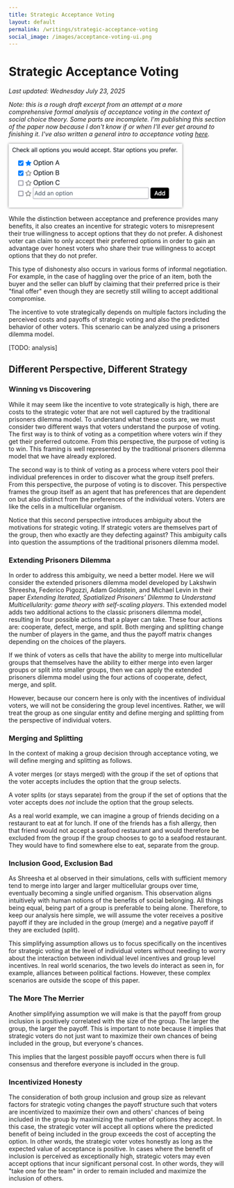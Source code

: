 ```yaml
---
title: Strategic Acceptance Voting
layout: default
permalink: /writings/strategic-acceptance-voting
social_image: /images/acceptance-voting-ui.png
---
```


# Strategic Acceptance Voting

_Last updated: Wednesday July 23, 2025_

_Note: this is a rough draft excerpt from an attempt at a more comprehensive formal analysis of acceptance voting in the context of social choice theory. Some parts are incomplete. I'm publishing this section of the paper now because I don't know if or when I'll ever get around to finishing it. I've also written a general intro to acceptance voting [here](/writings/acceptance-voting)._

<img src="/images/acceptance-voting-ui.png" style="margin:0 auto; box-shadow:0 0 5px rgba(0,0,0,0.5); width: 400px; max-width: 100%;">

While the distinction between acceptance and preference provides many benefits, it also creates an incentive for strategic voters to misrepresent their true willingness to accept options that they do not prefer. A dishonest voter can claim to only accept their preferred options in order to gain an advantage over honest voters who share their true willingness to accept options that they do not prefer.

This type of dishonesty also occurs in various forms of informal negotiation. For example, in the case of haggling over the price of an item, both the buyer and the seller can bluff by claiming that their preferred price is their "final offer" even though they are secretly still willing to accept additional compromise.

The incentive to vote strategically depends on multiple factors including the perceived costs and payoffs of strategic voting and also the predicted behavior of other voters. This scenario can be analyzed using a prisoners dilemma model.

[TODO: analysis]

## Different Perspective, Different Strategy

### Winning vs Discovering

While it may seem like the incentive to vote strategically is high, there are costs to the strategic voter that are not well captured by the traditional prisoners dilemma model. To understand what these costs are, we must consider two different ways that voters understand the purpose of voting. The first way is to think of voting as a competition where voters win if they get their preferred outcome. From this perspective, the purpose of voting is to win. This framing is well represented by the traditional prisoners dilemma model that we have already explored.

The second way is to think of voting as a process where voters pool their individual preferences in order to discover what the group itself prefers. From this perspective, the purpose of voting is to discover. This perspective frames the group itself as an agent that has preferences that are dependent on but also distinct from the preferences of the individual voters. Voters are like the cells in a multicellular organism.

Notice that this second perspective introduces ambiguity about the motivations for strategic voting. If strategic voters are themselves part of the group, then who exactly are they defecting against? This ambiguity calls into question the assumptions of the traditional prisoners dilemma model.

### Extending Prisoners Dilemma

In order to address this ambiguity, we need a better model. Here we will consider the extended prisoners dilemma model developed by Lakshwin Shreesha, Federico Pigozzi, Adam Goldstein, and Michael Levin in their paper _Extending Iterated, Spatialized Prisoners’ Dilemma to Understand Multicellularity: game theory with self-scaling players_. This extended model adds two additional actions to the classic prisoners dilemma model, resulting in four possible actions that a player can take. These four actions are: cooperate, defect, merge, and split. Both merging and splitting change the number of players in the game, and thus the payoff matrix changes depending on the choices of the players.

If we think of voters as cells that have the ability to merge into multicellular groups that themselves have the ability to either merge into even larger groups or split into smaller groups, then we can apply the extended prisoners dilemma model using the four actions of cooperate, defect, merge, and split.

However, because our concern here is only with the incentives of individual voters, we will not be considering the group level incentives. Rather, we will treat the group as one singular entity and define merging and splitting from the perspective of individual voters.

### Merging and Splitting

In the context of making a group decision through acceptance voting, we will define merging and splitting as follows.

A voter merges (or stays merged) with the group if the set of options that the voter accepts includes the option that the group selects.

A voter splits (or stays separate) from the group if the set of options that the voter accepts does _not_ include the option that the group selects.

As a real world example, we can imagine a group of friends deciding on a restaurant to eat at for lunch. If one of the friends has a fish allergy, then that friend would not accept a seafood restaurant and would therefore be excluded from the group if the group chooses to go to a seafood restaurant. They would have to find somewhere else to eat, separate from the group.

### Inclusion Good, Exclusion Bad

As Shreesha et al observed in their simulations, cells with sufficient memory tend to merge into larger and larger multicellular groups over time, eventually becoming a single unified organism. This observation aligns intuitively with human notions of the benefits of social belonging. All things being equal, being part of a group is preferable to being alone. Therefore, to keep our analysis here simple, we will assume the voter receives a positive payoff if they are included in the group (merge) and a negative payoff if they are excluded (split).

This simplifying assumption allows us to focus specifically on the incentives for strategic voting at the level of individual voters without needing to worry about the interaction between individual level incentives and group level incentives. In real world scenarios, the two levels do interact as seen in, for example, alliances between political factions. However, these complex scenarios are outside the scope of this paper.

### The More The Merrier

Another simplifying assumption we will make is that the payoff from group inclusion is positively correlated with the size of the group. The larger the group, the larger the payoff. This is important to note because it implies that strategic voters do not just want to maximize their own chances of being included in the group, but everyone's chances.

This implies that the largest possible payoff occurs when there is full consensus and therefore everyone is included in the group.

### Incentivized Honesty

The consideration of both group inclusion and group size as relevant factors for strategic voting changes the payoff structure such that voters are incentivized to maximize their own and others' chances of being included in the group by maximizing the number of options they accept. In this case, the strategic voter will accept all options where the predicted benefit of being included in the group exceeds the cost of accepting the option. In other words, the strategic voter votes honestly as long as the expected value of acceptance is positive. In cases where the benefit of inclusion is perceived as exceptionally high, strategic voters may even accept options that incur significant personal cost. In other words, they will "take one for the team" in order to remain included and maximize the inclusion of others.
